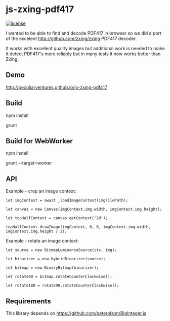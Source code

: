 # js-zxing-pdf417
[![license](https://img.shields.io/badge/license-APACHE-green.svg?style=flat)](https://raw.githubusercontent.com/PeculiarVentures/js-zxing-pdf417/master/LICENSE)


I wanted to be able to find and decode PDF417 in browser so we did a port of the excelent http://github.com/zxing/zxing PDF417 decoder.

It works with excellent quality images but additional work is needed to make it detect PDF417's more reliably but in many tests it now works better than Zxing.

Demo
----
http://peculiarventures.github.io/js-zxing-pdf417

Build
-----

  npm install
  
  grunt

Build for WebWorker
-----

  npm install
  
  grunt --target=worker

API
-----
Example - crop an image context:

```let imgContext = await _loadImageContext(imgFilePath);```

```let canvas = new Canvas(imgContext.img.width, imgContext.img.height);```

```let topHalfContext = canvas.getContext('2d');```

```topHalfContext.drawImage(imgContext, 0, 0, imgContext.img.width, imgContext.img.height / 2);```

Example - rotate an image context:

```let source = new BitmapLuminanceSource(ctx, img);```

```let binarizer = new HybridBinarizer(source);```

```let bitmap = new BinaryBitmap(binarizer);```

```let rotate90 = bitmap.rotateCounterClockwise();```

```let rotate180 = rotate90.rotateCounterClockwise();```


Requirements
------------
This library depends on https://github.com/peterolson/BigInteger.js
